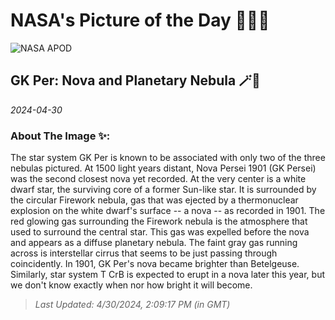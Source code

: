 
# NASA's Picture of the Day 🧑‍🚀💫

  ![NASA APOD](https://apod.nasa.gov/apod/image/2404/GKPerWide_DSC_4329.jpg)
  
  ## GK Per: Nova and Planetary Nebula 🪄🌌
  
  _2024-04-30_
  
  ### About The Image ✨: 
  
  The star system GK Per is known to be associated with only two of the three nebulas pictured.  At 1500 light years distant, Nova Persei 1901 (GK Persei) was the second closest nova yet recorded. At the very center is a white dwarf star, the surviving core of a former Sun-like star. It is surrounded by the circular Firework nebula, gas that was ejected by a thermonuclear explosion on the white dwarf's surface -- a nova -- as recorded in 1901. The red glowing gas surrounding the Firework nebula is the atmosphere that used to surround the central star. This gas was expelled before the nova and appears as a diffuse planetary nebula.  The faint gray gas running across is interstellar cirrus that seems to be just passing through coincidently. In 1901, GK Per's nova became brighter than Betelgeuse. Similarly, star system T CrB is expected to erupt in a nova later this year, but we don't know exactly when nor how bright it will become.
  
  
  
  > _Last Updated: 4/30/2024, 2:09:17 PM (in GMT)_
  